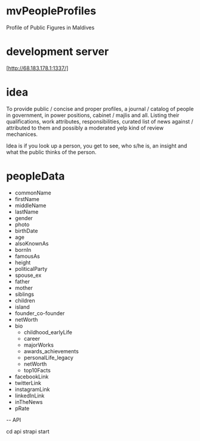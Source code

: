 
# mvPeopleProfiles
Profile of Public Figures in Maldives

# development server
[http://68.183.178.1:1337/]

# idea

To provide public / concise and proper profiles, a journal / catalog of people in government, in power positions, cabinet / majlis and all. Listing their qualifications, work attributes, responsibilities, curated list of news against / attributed to them and possibly a moderated yelp kind of review mechanices.

Idea is if you look up a person, you get to see, who s/he is, an insight and what the public thinks of the person.

# peopleData

- commonName
- firstName
- middleName
- lastName
- gender
- photo
- birthDate
- age
- alsoKnownAs
- bornIn
- famousAs
- height
- politicalParty
- spouse_ex
- father
- mother
- siblings
- children
- island
- founder_co-founder
- netWorth
- bio
  - childhood_earlyLife
  - career
  - majorWorks
  - awards_achievements
  - personalLife_legacy
  - netWorth
  - top10Facts
- facebookLink
- twitterLink
- instagramLink
- linkedInLink
- inTheNews
- pRate

-- API

cd api
strapi start

